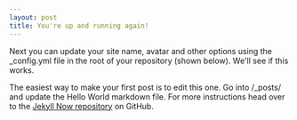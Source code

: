 ```yaml
---
layout: post
title: You're up and running again!
---
```


Next you can update your site name, avatar and other options using the _config.yml file in the root of your repository (shown below). We'll see if this works.

The easiest way to make your first post is to edit this one. Go into /_posts/ and update the Hello World markdown file. For more instructions head over to the [Jekyll Now repository](https://github.com/barryclark/jekyll-now) on GitHub.